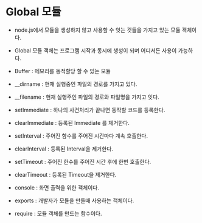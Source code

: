 # Global 모듈

- node.js에서 모듈을 생성하지 않고 사용할 수 잇는 것들을 가지고 있는 모듈 객체이다.

- Global 모듈 객체는 프로그램 시작과 동시에 생성이 되며 어디서든 사용이 가능하다.
- Buffer : 메모리를 동적할당 할 수 있는 모듈
- __dirname : 현재 실행중인 파일의 경로를 가지고 있다.
- __filename : 현재 실행주인 파일의 경로와 파일명을 가지고 잇다.
- setImmediate : 하나의 사건처리가 끝나면 동작할 코드를 등록한다.
- clearImmediate : 등록된 Immediate 를 제거한다.
- setInterval : 주어진 함수를 주어진 시간마다 계속 호출한다.
- clearInterval : 등록된 Interval을 제거한다.
- setTimeout : 주어진 한수를 주어진 시간 후에 한번 호출한다.
- clearTimeout : 등록된 Timeout을 제거한다.
- console : 화면 출력을 위한 객체이다.
- exports : 개발자가 모듈을 만들때 사용하는 객체이다.
- require : 모듈 객체를 만드는 함수이다.